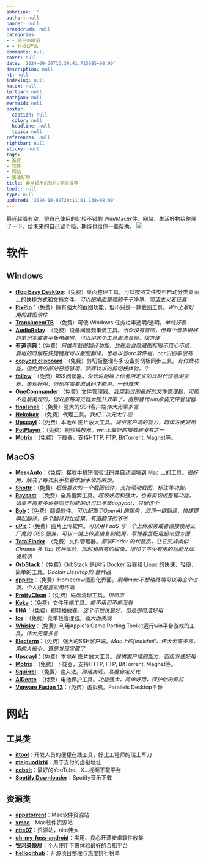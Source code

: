 ```yaml
---
abbrlink: ''
author: null
banner: null
breadcrumb: null
categories:
- - 站主的瞎话
- - 科技&产品
comments: null
cover: null
date: '2024-09-30T16:39:41.715695+08:00'
description: null
h1: null
indexing: null
katex: null
leftbar: null
mathjax: null
mermaid: null
poster:
  caption: null
  color: null
  headline: null
  topic: null
references: null
rightbar: null
sticky: null
tags:
- 推荐
- 软件
- 网站
- 生活好物
title: 非常好用的软件/网站推荐
topic: null
type: null
updated: '2024-10-02T20:11:01.138+08:00'
---
```

最近趁着有空，将自己使用的比较不错的 Win/Mac软件、网站、生活好物给整理了一下，给未来的自己留个档，期待也给你一些帮助。
![](https://cdn.jsdelivr.net/gh/shangy1yi/picx-images-hosting@master/image.1ovem4027t.png)

# 软件

## Windows

* [**iTop Easy Desktop**](https://www.itopvpn.com/itop-easy-desktop?name=ied&ver=2.6.0.8&lan=&insur=other&to=homepage):（免费）桌面整理工具，可以按照文件类型自动分类桌面上的快捷方式和文档文件。*可以把桌面整理的干干净净，简洁主义者狂喜*
* [**PixPin**](https://pixpinapp.com/start/quick-start)：（免费）拥有强大的截图功能，但不只是一款截图工具。*Win上最好用的截图软件*
* [**TranslucentTB**](https://translucenttb.github.io/)：（免费）可使 Windows 任务栏半透明/透明。*单纯好看*
* [**AudioRelay**](https://audiorelay.net/)：（免费）设备间音频串流工具。*当你没有音响，但有个音质很好的笔记本或者平板电脑时，可以用这个工具串流音频，很方便*
* [**有道词典**](https://fanyi.youdao.com/download-Windows?keyfrom=fanyiweb_navigation)：（免费）*只推荐截图翻译功能，放在后台隐藏图标眼不见心不烦，要用的时候按快捷键就可以截图翻译，也可以当orc软件用，ocr识别率很高*
* [**copycat clipboard**](https://www.entilitystudio.com/copycat-clipboard?ref=producthunt)：（免费）剪切板整理与多设备剪切板同步工具。*有付费功能，但免费的部分已经够用，梦寐以求的剪切板体验，牛*
* [**follow**](https://app.follow.is/)：（免费）RSS阅读器。*没话说配得上作者所定义的次时代信息浏览器，美观好用，但现在需要邀请码才能用，一码难求*
* [**OneCommander**](https://onecommander.com/):（免费）文件管理器。*我用到过的最好的文件管理器，可能不是最美观的，但双窗格浏览器太提升效率了，直接替代win原装文件管理器*
* [**finalshell**](https://finalshell.net/)：（免费）强大的SSH客户端*伟大无需多言*
* [**Nekobox**](https://getnekobox.com/en/)：（免费）代理工具。*我们二次元太牛啦*
* [**Upscayl**](https://www.upscayl.org/)：（免费）本地AI 图片放大工具。*提供客户端的能力，超级方便好用*
* [**PotPlayer**](https://potplayer.org/en/)：（免费）视频播放器。*win上最好的播放器没有之一*
* [**Motrix**](https://motrix.app/)：（免费）下载器，支持HTTP, FTP, BitTorrent, Magnet等。

## MacOS

* [**MessAuto**](https://github.com/LeeeSe/MessAuto)：（免费）接收手机短信验证码并自动回填到 Mac 上的工具。*很好用，解决了每次从手机看然后手填的麻烦。*
* [**Shottr**](https://shottr.cc/)：（免费）*超级喜欢的一个截图软件，支持滚动截图、标注等功能。*
* [**Raycast**](https://www.raycast.com/)：（免费）全局搜索工具。*超级好用和强大，也有剪切板整理功能，如果不需要多设备同步功能的话可以不装copycat，只留这个*
* [**Bob**](https://bobtranslate.com/)：（免费）翻译软件。*可以配置了OpenAI 的服务，划词一键翻译，快捷键唤起翻译，多个翻译对比结果，有道翻译的爷爷*
* [**uPic**](https://github.com/gee1k/uPic)：（免费）图片上传软件。*可以用 FaaS 写一个上传服务或者直接使用云厂商的 OSS 服务，可以一键上传直接复制使用，写博客搭配用起来很方便*
* [**TotalFinder**](https://totalfinder.binaryage.com/)：（免费）文件管理器。*原装Finder 的代替品，让它变成类似 Chrome 多 Tab 这种体验，同时和原有的很像，增加了不少有用的功能比如说剪切*
* [**OrbStack**](https://orbstack.dev/)：（免费）OrbStack 是运行 Docker 容器和 Linux 的快速、轻便、简单的工具。*Docker Desktop的 替代品*
* [**applite**](https://aerolite.dev/applite)：（免费）Homebrew图形化界面。*刚用mac不想碰终端可以用这个过渡，个人还是喜欢用终端*
* [**PrettyClean**](https://www.prettyclean.cc/zh)：（免费）磁盘清理工具。*很简洁*
* [**Keka**](https://www.keka.io/en/)：（免费）文件压缩工具。*能不用但不能没有*
* [**IINA**](https://iina.io/)：（免费）视频播放器。*这个不敢说最好，但是很简洁好用*
* [**Ice**](https://github.com/jordanbaird/Ice)：（免费）菜单栏管理器。*强大而美观*
* [**Whisky**](https://getwhisky.app/)：（免费）利用Apple's Game Porting Toolkit运行win平台游戏的工具。*伟大无需多言*
* [**Electerm**](https://apps.apple.com/us/app/serverbox/id1586449703)：（免费）强大的SSH客户端。*Mac上的finalshell，伟大无需多言，用的人很少，算是发现宝藏了*
* [**Upscayl**](https://www.upscayl.org/)：（免费）本地AI 图片放大工具。*提供客户端的能力，超级方便好用*
* [**Motrix**](https://motrix.app/)：（免费）下载器，支持HTTP, FTP, BitTorrent, Magnet等。
* [**Squirrel**](https://github.com/rime/squirrel)：（免费）输入法。*简洁美观，高度自定义化*
* [**AIDente**](https://apphousekitchen.com/)：（付费）电池保护工具。*功能强大，简单好用，保护你的爱机*
* [ **Vmware Fusion 13**](https://blogs.vmware.com/teamfusion/2024/05/fusion-pro-now-available-free-for-personal-use.html)：（免费）虚拟机。Parallels Desktop平替

# 网站

## 工具类

* [**ittool**](https://it-tools.tech/)：开发人员的便捷在线工具，好比工程师的瑞士军刀
* [**meiguodizhi**](https://www.meiguodizhi.com/)：用于支付的虚拟地址
* [**cobalt**](https://cobalt.tools/)：最好的YouTube、X...视频下载平台
* [**Spotify Downloader**](https://spotifydown.com/)：Spotify音乐下载

## 资源类

* [**appstorrent**](https://appstorrent.ru/)：Mac软件资源站
* [**xmac**](https://xmac.app/)：Mac软件资源站
* [**nite07**](https://www.nite07.com/)：资源站，nite伟大
* [**oh-my-foss-android**](https://github.com/xlucn/oh-my-foss-android)：实用、良心开源安卓软件收集
* [**银河录像局**](https://nf.video/)：个人使用下来体验最好的合租平台
* [**hellogithub**](https://hellogithub.com/)：开源项目整理与热度排行榜单

